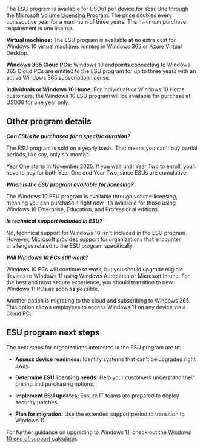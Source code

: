 The ESU program is available for USD61 per device for Year One through the [Microsoft Volume Licensing Program](https://www.microsoft.com/licensing). The price doubles every consecutive year for a maximum of three years. The minimum purchase requirement is one license.

**Virtual machines:** The ESU program is available at no extra cost for Windows 10 virtual machines running in Windows 365 or Azure Virtual Desktop.

**Windows 365 Cloud PCs:** Windows 10 endpoints connecting to Windows 365 Cloud PCs are entitled to the ESU program for up to three years with an active Windows 365 subscription license.

**Individuals or Windows 10 Home:** For individuals or Windows 10 Home customers, the Windows 10 ESU program will be available for purchase at USD30 for one year only.

## Other program details

***Can ESUs be purchased for a specific duration?***

The ESU program is sold on a yearly basis. That means you can't buy partial periods, like say, only six months.

Year One starts in November 2025. If you wait until Year Two to enroll, you'll have to pay for both Year One and Year Two, since ESUs are cumulative.

***When is the ESU program available for licensing?***

The Windows 10 ESU program is available through volume licensing, meaning you can purchase it right now. It’s available for those using Windows 10 Enterprise, Education, and Professional editions.

***Is technical support included in ESU?***

No, technical support for Windows 10 isn't included in the ESU program. However, Microsoft provides support for organizations that encounter challenges related to the ESU program specifically.

***Will Windows 10 PCs still work?***

Windows 10 PCs will continue to work, but you should upgrade eligible devices to Windows 11 using Windows Autopatch or Microsoft Intune. For the best and most secure experience, you should transition to new Windows 11 PCs as soon as possible.

Another option is migrating to the cloud and subscribing to Windows 365. This option allows employees to access Windows 11 on any device via a Cloud PC.

## ESU program next steps

The next steps for organizations interested in the ESU program are to:

- **Assess device readiness:** Identify systems that can't be upgraded right away.

- **Determine ESU licensing needs:** Help your customers understand their pricing and purchasing options.

- **Implement ESU updates:** Ensure IT teams are prepared to deploy security patches.

- **Plan for migration:** Use the extended support period to transition to Windows 11.

For further guidance on upgrading to Windows 11, check out the [Windows 10 end of support calculator](https://expertzone.microsoft.com/story/course:2700304).